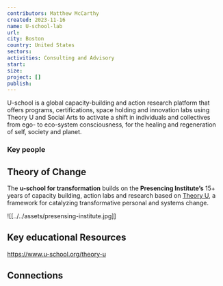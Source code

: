 ```yaml
---
contributors: Matthew McCarthy
created: 2023-11-16
name: U-school-lab
url: 
city: Boston
country: United States
sectors: 
activities: Consulting and Advisory
start: 
size: 
project: []
publish:
---
```



U-school is a global capacity-building and action research platform that offers programs, certifications, space holding and innovation labs using Theory U and Social Arts to activate a shift in individuals and collectives from ego- to eco-system consciousness, for the healing and regeneration of self, society and planet.

### Key people 

## Theory of Change 
  
The **u-school for transformation** builds on the **Presencing Institute’s** 15+ years of capacity building, action labs and research based on [Theory U](https://www.u-school.org/theory-u), a framework for catalyzing transformative personal and systems change.

![[../../assets/presensing-institute.jpg]]
## Key educational Resources 

https://www.u-school.org/theory-u
## Connections 


